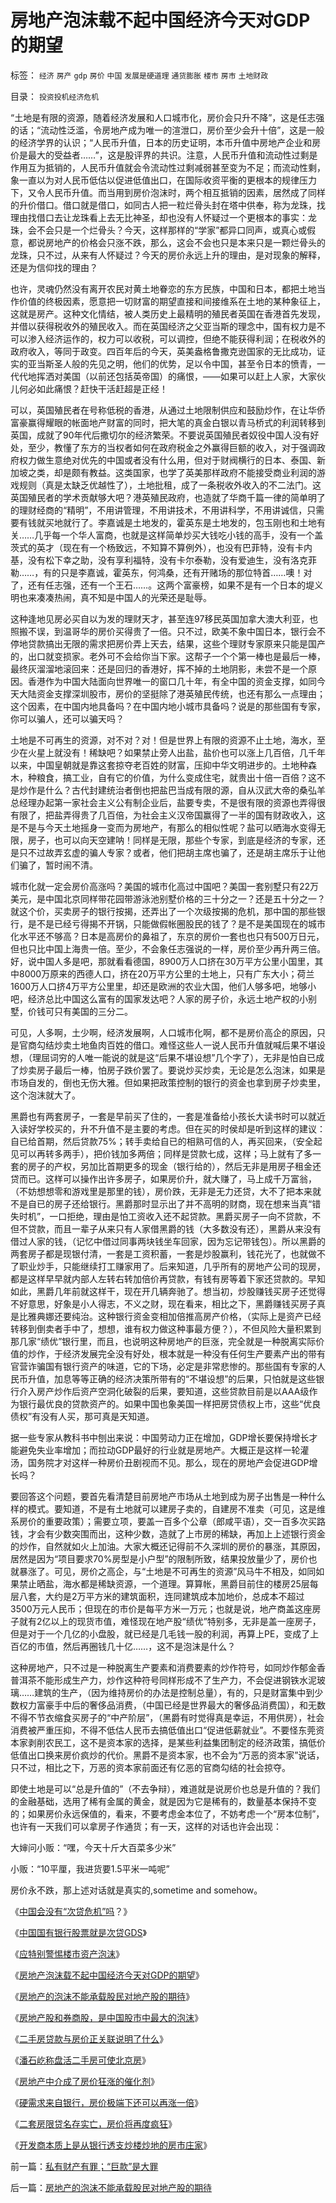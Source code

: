 # 房地产泡沫载不起中国经济今天对GDP的期望

标签： `经济` `房产` `gdp` `房价` `中国` `发展是硬道理` `通货膨胀` `楼市` `房市` `土地财政` 

目录： `投资投机经济危机`

“土地是有限的资源，随着经济发展和人口城市化，房价会只升不降”，这是任志强的话；“流动性泛滥，令房地产成为唯一的渲泄口，房价至少会升十倍”，这是一般的经济学界的认识；“人民币升值，日本的历史证明，本币升值中房地产企业和房价是最大的受益者……”，这是股评界的共识。注意，人民币升值和流动性过剩是作用互为抵销的，人民币升值就会令流动性过剩减弱甚至变为不足；而流动性剩，象一直以为对人民币低估以促进低值出口，在国际收资平衡的更根本的规律压力下，又令人民币升值。而当用到房价泡沫时，两个相互抵销的因素，居然成了同样的升价借口。借口就是借口，如同古人把一粒烂骨头封在塔中供奉，称为龙珠，找理由找借口去让龙珠看上去无比神圣，却也没有人怀疑过一个更根本的事实：龙珠，会不会只是一个烂骨头？今天，这样那样的“学家”都异口同声，或真心或假意，都说房地产的价格会只涨不跌，那么，这会不会也只是本来只是一颗烂骨头的龙珠，只不过，从来有人怀疑过？今天的房价永远上升的理由，是对现象的解释，还是为信仰找的理由？



也许，灵魂仍然没有离开农民对黄土地眷恋的东方民族，中国和日本，都把土地当作价值的终极因素，愿意把一切财富的期望直接和间接维系在土地的某种象征上，这就是房产。这种文化情结，被人类历史上最精明的殖民者英国在香港首先发现，并借以获得税收外的殖民收入。而在英国经济之父亚当斯的理念中，国有权力是不可以渗入经济运作的，权力可以收税，可以调控，但绝不能获得利润；在税收外的政府收入，等同于政变。四百年后的今天，英美盎格鲁撒克逊国家的无比成功，证实的亚当斯圣人般的先见之明，他们的优势，足以令中国，甚至令日本的愤青，一代代地挥洒对美国（以前还包括英帝国）的痛恨，——如果可以赶上人家，大家伙儿何必如此痛恨？赶快干活赶超是正经！



可以，英国殖民者在号称低税的香港，从通过土地限制供应和鼓励炒作，在让华侨富豪赢得耀眼的帐面地产财富的同时，把大笔的真金白银以青马桥式的利润转移到英国，成就了90年代后撒切尔的经济繁荣。不要说英国殖民者奴役中国人没有好处，至少，教懂了东方的当权者如何在政府税金之外赢得巨额的收入，对于强调政府权力做生意绝对优先的中国或者没有什么用，但对于财阀横行的日本、泰国、新加坡之类，却是颇有教益。这类国家，也学了英美那样政府不能接受商业利润的游戏规则（真是太缺乏优越性了），土地批租，成了一条税收外收入的不二法门。这英国殖民者的学术贡献够大吧？港英殖民政府，也造就了华商千篇一律的简单明了的理财经商的“精明”，不用讲管理，不用讲技术，不用讲科学，不用讲诚信，只需要有钱就买地就行了。李嘉诚是土地发的，霍英东是土地发的，包玉刚也和土地有关……几乎每一个华人富商，也就是这样简单炒买大钱吃小钱的高手，没有一个盖茨式的英才（现在有一个杨致远，不知算不算例外），也没有巴菲特，没有卡内基，没有松下幸之助，没有享利福特，没有卡尔泰勒，没有爱迪生，没有洛克菲勒……，有的只是李嘉诚，霍英东，何鸿桑，还有开赌场的那位特首……噢！对了，还有任志强，还有一个王石……。这两个富豪榜，如果不是有一个日本的堤义明也来凑凑热闹，真不知是中国人的光荣还是耻辱。



这种逢地见房必买自以为发的理财天才，甚至连97移民英国加拿大澳大利亚，也照搬不误，到温哥华的房价买得贵了一倍。只不过，欧美不象中国日本，银行会不停地贷款搞出无限的需求把房价弄上天去，结果，这些个理财专家原来只能是国产的，出口就变损家。老外可不会给你当下家。这帮子一个个第一棒也是最后一棒，最终灰溜溜地滚回来：还是回归的香港好，挥不掉的土地阴影，未尝不是一个原因。香港作为中国大陆面向世界唯一的窗口几十年，有全中国的资金支撑，如同今天大陆资金支撑深圳股市，房价的坚挺除了港英殖民传统，也还有那么一点理由；这个因素，在中国内地具备吗？在中国内地小城市具备吗？说是的那些国有专家，你可以骗人，还可以骗天吗？



土地是不可再生的资源，对不对？对！但是世界上有限的资源不止土地，海水，至少在火星上就没有！稀缺吧？如果禁止旁人出盐，盐价也可以涨上几百倍，几千年以来，中国皇朝就是靠这套掠夺老百姓的财富，压抑中华文明进步的。土地种森木，种粮食，搞工业，自有它的价值，为什么变成住宅，就贵出十倍一百倍？这不是炒作是什么？古代封建统治者倒也把盐巴当成有限的源，自从汉武大帝的桑弘羊总经理办起第一家社会主义公有制企业后，盐要专卖，不是很有限的资源也弄得很有限了，把盐弄得贵了几百倍，为社会主义汉帝国赢得了一半的国有财政收入，这是不是与今天土地摇身一变而为房地产，有那么的相似性呢？盐可以晒海水变得无限，房子，也可以向天空建呐！同样是无限，那些个专家，到底是经济的专家，还是只不过故弄玄虚的骗人专家？或者，他们把胡主席也骗了，还是胡主席乐于让他们骗了，暂时闹不清。



城市化就一定会房价高涨吗？美国的城市化高过中国吧？美国一套别墅只有22万美元，是中国北京同样带花园带游泳池别墅价格的三十分之一？还是五十分之一？就这个价，买卖房子的银行按揭，还弄出了一个次级按揭的危机，那中国的那些银行，是不是已经亏得揭不开锅，只能做假帐圈股民的钱了？是不是美国现在的城市化水平还不够高？日本是高房价的鼻祖了，东京的房价一套也也只有500万日元，但也只比中国上海贵一倍。至少，不会象任志强说的一样，房价至少再升两三倍。好，说中国人多是吧，那就看看德国，8900万人口挤在30万平方公里小国里，其中8000万原来的西德人口，挤在20万平方公里的土地上，只有广东大小；荷兰1600万人口挤4万平方公里里，却还是欧洲的农业大国，他们人够多吧，地够小吧，经济总比中国这么富有的国家发达吧？人家的房子价，永远土地产权的小别墅，价钱可只有美国的三分二。



可见，人多啊，土少啊，经济发展啊，人口城市化啊，都不是房价高企的原因，只是官商勾结炒卖土地鱼肉百姓的借口。难怪这些人一说人民币升值就喊后果不堪设想，（理屈词穷的人唯一能说的就是这“后果不堪设想”几个字了），无非是怕自已成了炒卖房子最后一棒，怕房子跌价罢了。要说炒买炒卖，无论是怎么泡沫，如果是市场自发的，倒也无伤大雅。但如果把政策控制的银行的资金也拿到房子炒卖里，这个泡沫就大了。



黑爵也有两套房子，一套是早前买了住的，一套是准备给小孩长大读书时可以就近入读好学校买的，升不升值不是主要的考虑。但在买的时侯却是听到这样的建议：自已给首期，然后贷款75%；转手卖给自已的相熟可信的人，再买回来，（安全起见可以再转多两手），把价钱加多两倍；同样是贷款七成，这样；马上就有了多一套的房子的产权，另加比首期更多的现金（银行给的），然后无非是用房子租金还贷而已。这样可以操作出许多房子，如果房价升，就大赚了，马上成千万富翁，（不妨想想零和游戏里是那里的钱），房价跌，无非是无力还贷，大不了把本来就不是自已的房子还给银行。黑爵那时显示出了并不高明的财商，现在想来当真“错失时机”，一口拒绝，理由是怕工资收入还不起贷款。黑爵买房子一向不贷款，不但不贷款，而且一辈子从来只有人家借黑爵的钱（大多数没有还），黑爵从来没有借过人家的钱，（记忆中借过同事两块钱坐车回家，因为忘记带钱包）。所以黑爵的两套房子都是现银付清，一套是工资积蓄，一套是炒股赢利，钱花光了，也就做不了职业炒手，只能继续打工赚家用了。后来知道，几乎所有的房地产公司的现房，都是这样早早就内部人左转右转加倍价再贷款，有钱有房等着下家还贷款的。早知如此，黑爵几年前就这样干，现在开几辆奔驰了。想当初，炒股赚钱买房子还觉得不好意思，好象是小人得志，不义之财，现在看来，相比之下，黑爵赚钱买房子真是比雅典娜还要纯治。这种银行资金变相加倍推高房产价格，（实际上是资产已经转移到倒卖者手中了，想想，谁有权力做这种事最方便？），不但风险大量积累到那几家“绩优”银行里，而且，也说明这种房地产的巨涨，完全就是一种脱离实际价值的炒作，于经济发展完全没有好处，根本就是一种没有任何生产要素产出的带有官营诈骗国有银行资产的味道，它的下场，必定是非常悲惨的。那些国有专家的人民币升值，加息等等正确的经济决策所带有的“不堪设想”的后果，只怕就是这些银行介入房产炒作后资产空洞化破裂的后果，要知道，这些贷款目前是以AAA级作为银行最优良的贷款资产的。如果中国也象美国一样把房贷债权上市，这些“优良债权”有没有人买，那可真是天知道。



据一些专家从教科书中刨出来说：中国劳动力正在增加，GDP增长要保持增长才能避免失业率增加；而拉动GDP最好的行业就是房地产。大概正是这样一轮灌汤，国务院才对这样一种房价丑剧视而不见。那么，现在的房地产会促进GDP增长吗？



要回答这个问题，要首先看清楚目前房地产市场从土地到成为房子出售是一种什么样的模式。要知道，不是有土地就可以建房子卖的，自建房不准卖（可见，这是维系房价的重要政策）；需要立项，要盖一百多个公章（郎咸平语），交一百多次买路钱，才会有少数突围而出，这种少数，造就了上市房的稀缺，再加上上述银行资金的炒作，自然就如火上加油。大家大概还记得前不久深圳的房价的暴涨，其原因，居然是因为“项目要求70%房型是小户型”的限制所致，结果投放量少了，房价也就暴涨了。可见，房价之高企，与“土地是不可再生的资源”风马牛不相及，如同如果禁止晒盐，海水都是稀缺资源，一个道理。算算帐，黑爵目前住的楼房25层每层八套，大约是2万平方米的建筑面积，连同建筑成本加地价，总成本不超过3500万元人民币；但现在的市价是每平方米一万元；也就是说，地产商盖这座房子就有2亿以上的现货市值，难怪现在地产股“绩优”特别多，无非是盖一座房子，但是对于一个几亿的小盘股，就已经是几毛钱一股的利润，再算上PE，变成了上百亿的市值，然后再圈钱几十亿……，这不是泡沫是什么？



这种房地产，只不过是一种脱离生产要素和消费要素的炒作符号，如同炒作郁金香普洱茶不能形成生产力，炒作这种符号同样形成不了生产力，不会促进钢铁水泥玻璃……建筑的生产，（因为维持房价的办法是控制总量），有的，只是财富集中到少数权力富豪手中后的奢侈品消费，（中国已经是世界最大的奢侈品消费国），和无数不得不节衣缩食买房子的“中产阶层”，（黑爵有时觉得真是幸运，不用供房），社会消费被严重压抑，不得不低估人民币去搞低值出口“促进低薪就业”。不要怪东莞资本家剥削农民工，这不是资本家的选择，是某些利益集团制定的经济政策，搞低价低值出口换来房价疯炒的代价。黑爵不是资本家，也不会为“万恶的资本家”说话，只不过，相比之下，万恶的资本家前面还有亿恶的官商勾结的社会掠夺。



即使土地是可以“总是升值的”（不去争辩），难道就是说房价也总是升值的？我们的金融基础，选用了稀有金属的黄金，就是因为它是稀有的，数量基本保持不变的；如果房价永远保值的，看来，不要考虑金本位了，不妨考虑一个“房本位制”，也许有一天我们可以拿房子作通货；有一天，这样的对话也许会出现：

大婶问小贩：“嘿，今天十斤大百菜多少米”

小贩：“10平厘，我进货要1.5平米一吨呢”



房价永不跌，那上述对话就是真实的,sometime and somehow。





《[中国会没有“次贷危机”吗](../../../2008/12/3/中国会没有“次贷危机”吗？.md)？》

《[中国国有银行股票就是次贷GDS](../../../2007/8/29/更严重的次贷危机离中国并不远.md)》

《[应特别警惕楼市资产泡沫](../../../2007/8/29/樊纲：应特别警惕股市和楼市资产泡沫.md)》

《[房地产泡沫载不起中国经济今天对GDP的期望](../../../2007/8/28/房地产泡沫载不起中国经济今天对GDP的期望.md)》

《[房地产的泡沫不能承载股民对地产股的期待](../../../2007/8/29/房地产的泡沫不能承载股民对地产股的期待.md)》

《[房地产股和券商股，是中国股市中最大的泡沫](../../../2007/8/31/房地产股和券商股，是中国股市中最大的泡沫.md)》

《[二手房贷款与房价正关联说明了什么](../../../2007/8/31/中介和二手房是高房价操纵中的重要一环.md)》

《[潘石屹称盘活二手房可使北京房](../../../2008/1/20/二手房减免交易税可使北京房价降一半.md)》

《[房地产中介成了房价狂涨的催化剂](../../../2007/9/30/房地产中介成了房价狂涨的催化剂.md)》

《[硬需求来自银行，房价极端下还可以再涨一倍](../../../2008/5/27/硬需求来自银行信贷任务，房价极端下还可以再涨一倍.md)》

《[二套房限贷名存实亡，房价将再度疯狂](../../../2007/10/13/二套房限贷何时名存实亡，房价何日再度疯狂.md)》

《[开发商本质上是从银行透支炒楼炒地的房市庄家](../../../2008/8/5/开发商本质上是从银行透支炒楼炒地的房市庄家.md)》

前一篇：[私有财产有罪；“巨款”是大罪](../../../2007/8/28/私有财产有罪；“巨款”是大罪.md)

后一篇：[房地产的泡沫不能承载股民对地产股的期待](../../../2007/8/29/房地产的泡沫不能承载股民对地产股的期待.md)